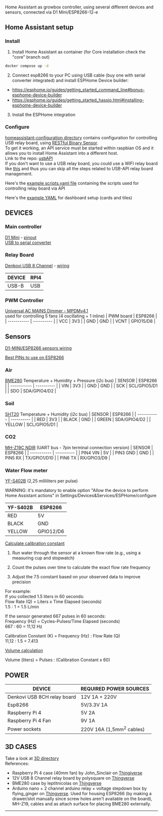 Home Assistant as growbox controller, using several different devices and sensors, connected via D1 Mini/ESP8266-12-e

## Home Assistant setup

### Install
1. Install Home Assistant as container (for Core installation check the "core" branch out)

```bash
docker compose up -d
```

2. Connect esp8266 to your PC using USB cable (buy one with serial converter integrated) and install ESPHome Device builder:

- https://esphome.io/guides/getting_started_command_line#bonus-esphome-device-builder
- https://esphome.io/guides/getting_started_hassio.html#installing-esphome-device-builder

3. Install the ESPHome integration

### Configure
[homeassistant-configuration directory](homeassistant-configuration/configuration.yaml) contains configuration for controlling USB relay board, using [RESTful Binary Sensor](https://www.home-assistant.io/integrations/binary_sensor.rest).\
To get it working, an API service must be started within raspbian OS and it allows you to install Home Assistant into a different host.\
Link to the repo: [usbAPI](https://github.com/escomputers/usbAPI)\
If you don't want to use a USB relay board, you could use a WIFI relay board like [this](https://denkovi.com/wifi-16-relay-board-modBus-tcp) and thus you can skip all the steps related to USB-API relay board management.

Here's the [example scripts.yaml file](homeassistant-configuration/scripts.yaml) containing the scripts used for controlling relay board via API

Here's the [example YAML](homeassistant-configuration/.storage/lovelace) for dashboard setup (cards and tiles)

## DEVICES

### Main controller
[D1 Mini](https://www.az-delivery.de/en/products/d1-mini) - [pinout](https://m.media-amazon.com/images/I/71b9yM7dFlL.jpg)\
[USB to serial converter](https://www.az-delivery.de/en/products/usb-auf-seriell-adapter-mit-ch340)

### Relay Board
[Denkovi USB 8 Channel](https://denkovi.com/usb-eight-channel-relay-board-for-automation) - [wiring](https://github.com/escomputers/hassio-growbox/blob/325ab9b5c127c14f19560fe0ca1c8efceda2f83e/wirings/12V-USB-8CH-relay-board-wiring.pdf)

| DEVICE     | RPI4 |
| ----------- | ---------- |
| USB-B       | USB           |


### PWM Controller
[Universal AC MAINS Dimmer - MPDMv4.1](https://www.tindie.com/products/next_evo1/universal-ac-mains-dimmer-mpdmv41/)\
used for controlling 5 fans (4 oscillating + 1 inline)
| PWM board   | ESP8266 |
| ----------- | ---------- |
| VCC         | 3V3        |
| GND         | GND        |
| VCNT        | GPIO15/D8        |


## Sensors
[D1-MINI/ESP8266 sensors wiring](https://github.com/escomputers/hassio-growbox/blob/325ab9b5c127c14f19560fe0ca1c8efceda2f83e/wirings/d1mini-esp8266-sensors-wiring.pdf)

[Best PINs to use on ESP8266](https://espeasy.readthedocs.io/en/latest/Reference/GPIO.html#best-pins-to-use-on-esp8266)

### Air
[BME280](https://www.adafruit.com/product/2652) Temperature + Humidity + Pressure (i2c bus)
| SENSOR      | ESP8266 |
| ----------- | ---------- |
| VIN         | 3V3        |
| GND         | GND        |
| SCK         | SCL/GPIO5/D1        |
| SDO         | SDA/GPIO4/D2        |


### Soil
[SHT20](https://www.makerfabs.com/soil-temperature-and-humidity-sensor-sht20.html) Temperature + Humidity (i2c bus)
| SENSOR      | ESP8266 |
| ----------- | ---------- |
| RED         | 3V3        |
| BLACK       | GND        |
| GREEN       | SDA/GPIO4/D2        |
| YELLOW      | SCL/GPIO5/D1         |


### CO2
[MH-Z19C NDIR](https://www.winsen-sensor.com/product/mh-z19c.html) (UART bus - 7pin terminal connection version)
| SENSOR      | ESP8266 |
| ----------- | ---------- |
| PIN4 VIN    | 5V        |
| PIN3 GND    | GND        |
| PIN5 RX     | TX/GPIO1/D10        |
| PIN6 TX     | RX/GPIO3/D9        |


### Water Flow meter
[YF-S402B](https://robu.in/wp-content/uploads/2021/07/NB178.pdf) (2,25 milliliters per pulse)

WARNING: it's mandatory to enable option "Allow the device to perform Home Assistant actions"
in Settings/Devices&Services/ESPHome/configure

| YF-S402B    | ESP8266    |
| ----------- | ---------- |
| RED         | 5V         |
| BLACK       | GND        |
| YELLOW      | GPIO12/D6  |

<u>Calculate calibration constant</u>

1. Run water through the sensor at a known flow rate (e.g., using a measuring cup and stopwatch)

2. Count the pulses over time to calculate the exact flow rate frequency

3. Adjust the 7.5 constant based on your observed data to improve precision

For example:\
If you collected 1.5 liters in 60 seconds:\
Flow Rate (Q) = Liters x Time Elapsed (seconds)\
1.5 : 1 = 1.5 L/min

If the sensor generated 667 pulses in 60 seconds:\
Frequency (Hz) = Cycles-Pulses/Time Elapsed (seconds)\
667 : 60 = 11,12 Hz

Calibration Constant (K) = Frequency (Hz) : Flow Rate (Q)\
11,12 : 1.5 = 7.413

<u>Volume calculation</u>

Volume (liters) = Pulses : (Calibration Constant x 60)

## POWER

| DEVICE     | REQUIRED POWER SOURCES |
| ----------- | ---------- |
| Denkovi USB 8CH relay board       | 12V 1A + 220V|
| Esp8266                           | 5V/3.3V 1A |
| Raspberry Pi 4                    | 5V 2A|
| Raspberry Pi 4 Fan                | 9V 1A|
| Power sockets                     | 220V 16A (1,5mm<sup>2</sup> cables)|


## 3D CASES

Take a look at [3D directory](3D/)\
References:
- Raspberry Pi 4 case (40mm fan) by John_Sinclair on [Thingiverse](https://www.thingiverse.com/thing:3723481)
- 12V USB 8 Channel relay board by polysquare on [Thingverse](https://www.thingiverse.com/thing:2306082)
- BME280 case by leptitnicolas on [Thingverse](https://www.thingiverse.com/thing:3809818)
- Arduino nano + 2 channel arduino relay + voltage stepdown box by flying_ginger on [Thingverse](https://www.thingiverse.com/thing:3162083). Used for housing ESP8266 (by making a drawer/slot manually since screw holes aren't available on the board), MH-Z19, cables and as attach surface for placing BME280 externally.

---

